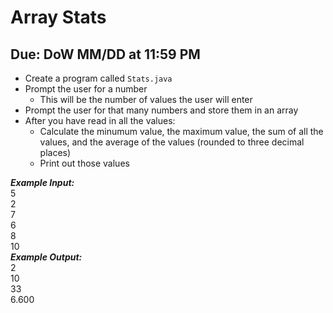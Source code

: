# Array Stats

## Due: DoW MM/DD at 11:59 PM

- Create a program called `Stats.java`
- Prompt the user for a number
  - This will be the number of values the user will enter
- Prompt the user for that many numbers and store them in an array
- After you have read in all the values:
  - Calculate the minumum value, the maximum value, the sum of all the values, and the average of the values (rounded to three decimal places)
  - Print out those values

***Example Input:***\
5\
2\
7\
6\
8\
10\
***Example Output:***\
2\
10\
33\
6.600
